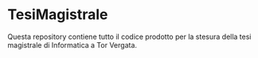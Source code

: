 # TesiMagistrale

Questa repository contiene tutto il codice prodotto per la stesura della tesi magistrale di Informatica a Tor Vergata.
